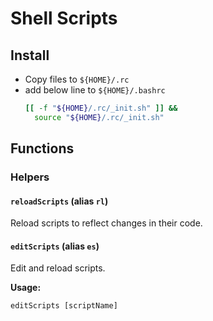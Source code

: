# Shell Scripts
## Install
* Copy files to `${HOME}/.rc`
* add below line to `${HOME}/.bashrc`
    ```bash
    [[ -f "${HOME}/.rc/_init.sh" ]] &&
      source "${HOME}/.rc/_init.sh"
    ```

## Functions
### Helpers
#### `reloadScripts` (alias `rl`)
Reload scripts to reflect changes in their code.

#### `editScripts` (alias `es`)
Edit and reload scripts.

**Usage:**

    editScripts [scriptName]
